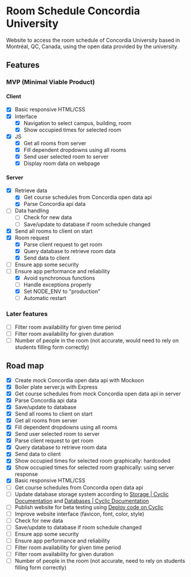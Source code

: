 # Room Schedule Concordia University

Website to access the room schedule of Concordia University based in Montréal, QC, Canada, using the open data provided by the university.

## Features

### MVP (Minimal Viable Product)

#### Client

- [x] Basic responsive HTML/CSS
- [x] Interface
  - [x] Navigation to select campus, building, room
  - [x] Show occupied times for selected room
- [x] JS
  - [x] Get all rooms from server
  - [x] Fill dependent dropdowns using all rooms
  - [x] Send user selected room to server
  - [x] Display room data on webpage

#### Server

- [x] Retrieve data
  - [x] Get course schedules from Concordia open data api
  - [x] Parse Concordia api data
- [ ] Data handling
  - [ ] Check for new data
  - [ ] Save/update to database if room schedule changed
- [x] Send all rooms to client on start
- [x] Room request
  - [x] Parse client request to get room
  - [x] Query database to retrieve room data
  - [x] Send data to client
- [ ] Ensure app some security
- [ ] Ensure app performance and reliability
  - [x] Avoid synchronous functions
  - [ ] Handle exceptions properly
  - [x] Set NODE_ENV to "production"
  - [ ] Automatic restart

### Later features

- [ ] Filter room availability for given time period
- [ ] Filter room availability for given duration
- [ ] Number of people in the room (not accurate, would need to rely on students filling form correctly)

## Road map

- [x] Create mock Concordia open data api with Mockoon
- [x] Boiler plate server.js with Express
- [x] Get course schedules from mock Concordia open data api in server
- [x] Parse Concordia api data
- [x] Save/update to database
- [x] Send all rooms to client on start
- [x] Get all rooms from server
- [x] Fill dependent dropdowns using all rooms
- [x] Send user selected room to server
- [x] Parse client request to get room
- [x] Query database to retrieve room data
- [x] Send data to client
- [x] Show occupied times for selected room graphically: hardcoded
- [x] Show occupied times for selected room graphically: using server response
- [x] Basic responsive HTML/CSS
- [ ] Get course schedules from Concordia open data api
- [ ] Update database storage system according to [Storage | Cyclic Documentation](https://docs.cyclic.sh/concepts/database) and [Databases | Cyclic Documentation](https://docs.cyclic.sh/concepts/database)
- [ ] Publish website for beta testing using [Deploy code on Cyclic](https://docs.cyclic.sh/#diy)
- [ ] Improve website interface (favicon, font, color, style)
- [ ] Check for new data
- [ ] Save/update to database if room schedule changed
- [ ] Ensure app some security
- [ ] Ensure app performance and reliability
- [ ] Filter room availability for given time period
- [ ] Filter room availability for given duration
- [ ] Number of people in the room (not accurate, need to rely on students filling form correctly)
